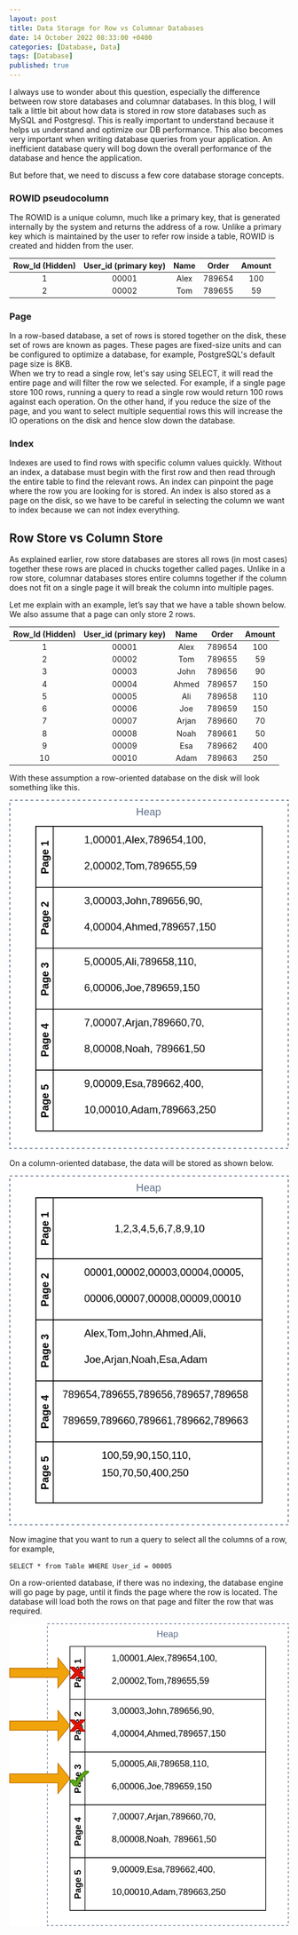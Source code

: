 ```yaml
--- 
layout: post 
title: Data Storage for Row vs Columnar Databases
date: 14 October 2022 08:33:00 +0400 
categories: [Database, Data] 
tags: [Database] 
published: true
---
```


I always use to wonder about this question, especially the difference between row store databases and columnar databases. In this blog, I will talk a little bit about how data is stored in row store databases such as MySQL and Postgresql. This is really important to understand because it helps us understand and optimize our DB performance. This also becomes very important when writing database queries from your application. An inefficient database query will bog down the overall performance of the database and hence the application.  
  
But before that, we need to discuss a few core database storage concepts.  

### ROWID pseudocolumn  
The ROWID is a unique column, much like a primary key, that is generated internally by the system and returns the address of a row. Unlike a primary key which is maintained by the user to refer row inside a table, ROWID is created and hidden from the user.  

|Row_Id (Hidden)|User_id (primary key)|Name|Order|Amount|
|:------:|:------:|:------:|:------:|:------:|
|1|00001|Alex|789654|100|
|2|00002|Tom|789655|59|

  
### Page
In a row-based database, a set of rows is stored together on the disk, these set of rows are known as pages. These pages are fixed-size units and can be configured to optimize a database, for example, PostgreSQL's default page size is 8KB.  
When we try to read a single row, let's say using SELECT, it will read the entire page and will filter the row we selected. For example, if a single page store 100 rows, running a query to read a single row would return 100 rows against each operation. On the other hand, if you reduce the size of the page, and you want to select multiple sequential rows this will increase the IO operations on the disk and hence slow down the database.  
  
### Index 
Indexes are used to find rows with specific column values quickly. Without an index, a database must begin with the first row and then read through the entire table to find the relevant rows. An index can pinpoint the page where the row you are looking for is stored. An index is also stored as a page on the disk, so we have to be careful in selecting the column we want to index because we can not index everything.  

  
## Row Store vs Column Store
As explained earlier, row store databases are stores all rows (in most cases) together these rows are placed in chucks together called pages. Unlike in a row store, columnar databases stores entire columns together if the column does not fit on a single page it will break the column into multiple pages.  
  
Let me explain with an example, let’s say that we have a table shown below. We also assume that a page can only store 2 rows.  
  
|Row_Id (Hidden)|User_id (primary key)|Name|Order|Amount|
|:------:|:------:|:------:|:------:|:------:|
|1|00001|Alex|789654|100|
|2|00002|Tom|789655|59|
|3|00003|John|789656|90|
|4|00004|Ahmed|789657|150|
|5|00005|Ali|789658|110|
|6|00006|Joe|789659|150|
|7|00007|Arjan|789660|70|
|8|00008|Noah|789661|50|
|9|00009|Esa|789662|400|
|10|00010|Adam|789663|250|

  
With these assumption a row-oriented database on the disk will look something like this. 
   
![Row-data](/assets/images/Database-row-vs-column-1.png)

  
On a column-oriented database, the data will be stored as shown below.  
  
![Column-data](/assets/images/Database-row-vs-column-2.png)  
  
Now imagine that you want to run a query to select all the columns of a row, for example,  
```
SELECT * from Table WHERE User_id = 00005
```
On a row-oriented database, if there was no indexing, the database engine will go page by page, until it finds the page where the row is located. The database will load both the rows on that page and filter the row that was required.  

![Row-filter](/assets/images/Database-row-vs-column-3.png)

